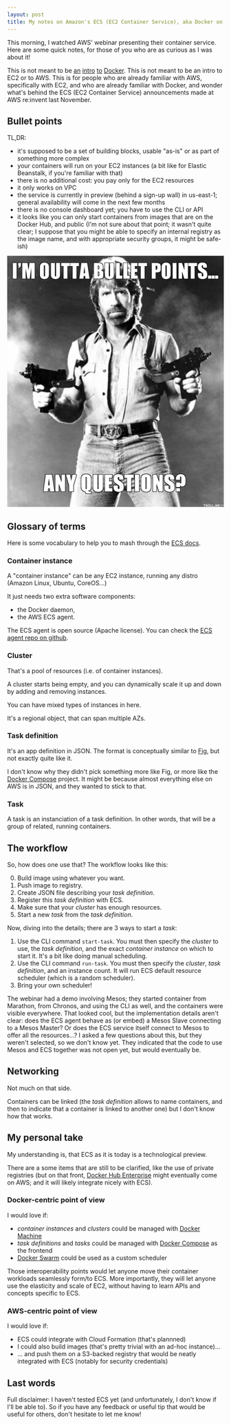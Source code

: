 ```yaml
---
layout: post
title: My notes on Amazon's ECS (EC2 Container Service), aka Docker on AWS
---
```


This morning, I watched AWS' webinar presenting their container service.
Here are some quick notes, for those of you who are as curious as I was
about it!

This is not meant to be
[an](http://vimeo.com/111751807)
[intro](https://sysadmincasts.com/episodes/31-introduction-to-docker)
[to](https://www.youtube.com/watch?v=FdkNAjjO5yQ)
[Docker](https://www.docker.com/whatisdocker/).
This is not meant to be an
intro to EC2 or to AWS. This is for people who are already familiar with
AWS, specifically with EC2, and who are already familiar with Docker,
and wonder what's behind the ECS (EC2 Container Service) announcements
made at AWS re:invent last November.


## Bullet points

TL,DR:

- it's supposed to be a set of building blocks, usable "as-is" or as
  part of something more complex
- your containers will run on your EC2 instances (a bit like for Elastic
  Beanstalk, if you're familiar with that)
- there is no additional cost: you pay only for the EC2 resources
- it only works on VPC
- the service is currently in preview (behind a sign-up wall)
  in us-east-1; general availability will come in the next few months
- there is no console dashboard yet; you have to use the CLI or API
- it looks like you can only start containers from images that are
  on the Docker Hub, and public (I'm not sure about that point; it
  wasn't quite clear; I suppose that you might be able to specify
  an internal registry as the image name, and with appropriate
  security groups, it might be safe-ish)

![I'm out of bullet points](/assets/bulletpoints.jpg)

## Glossary of terms

Here is some vocabulary to help you to mash through the [ECS docs].


### Container instance

A "container instance" can be any EC2 instance, running any distro
(Amazon Linux, Ubuntu, CoreOS...)

It just needs two extra software components:

- the Docker daemon,
- the AWS ECS agent.

The ECS agent is open source (Apache license). You can check the
[ECS agent repo on github].


### Cluster

That's a pool of resources (i.e. of container instances).

A cluster starts being empty, and you can dynamically scale it up and
down by adding and removing instances.

You can have mixed types of instances in here.

It's a regional object, that can span multiple AZs.


### Task definition

It's an app definition in JSON. The format is conceptually similar
to [Fig], but not exactly quite like it.

I don't know why they didn't pick something more like Fig, or more
like the [Docker Compose] project. It might be because almost everything
else on AWS is in JSON, and they wanted to stick to that.


### Task

A task is an instanciation of a task definition. In other words, that will
be a group of related, running containers.


## The workflow

So, how does one use that? The workflow looks like this:

0. Build image using whatever you want.
1. Push image to registry.
2. Create JSON file describing your *task definition*.
3. Register this *task definition* with ECS.
4. Make sure that your *cluster* has enough resources.
5. Start a new *task* from the *task definition*.

Now, diving into the details; there are 3 ways to start a *task*:

1. Use the CLI command `start-task`. You must then specify the *cluster*
   to use, the *task definition*, and the exact *container instance* on
   which to start it. It's a bit like doing manual scheduling.
2. Use the CLI command `run-task`. You must then specify the *cluster*,
   *task definition*, and an instance count. It will run ECS default
   resource scheduler (which is a random scheduler).
3. Bring your own scheduler!

The webinar had a demo involving Mesos; they started container from
Marathon, from Chronos, and using the CLI as well, and the containers
were visible everywhere. That looked cool, but the implementation
details aren't clear: does the ECS agent behave as (or embed) a Mesos
Slave connecting to a Mesos Master? Or does the ECS service itself
connect to Mesos to offer all the resources...? I asked a few questions
about this, but they weren't selected, so we don't know yet. They
indicated that the code to use Mesos and ECS together was not open
yet, but would eventually be.


## Networking

Not much on that side.

Containers can be linked (the *task definition* allows to name
containers, and then to indicate that a container is linked to
another one) but I don't know how that works.


## My personal take

My understanding is, that ECS as it is today is a technological preview.

There are a some items that are still to be clarified, like the use
of private registries (but on that front, [Docker Hub Enterprise] might
eventually come on AWS; and it will likely integrate nicely with ECS).


### Docker-centric point of view

I would love if:

- *container instances* and *clusters* could be managed with
  [Docker Machine]
- *task definitions* and *tasks* could be managed with [Docker Compose]
  as the frontend
- [Docker Swarm] could be used as a custom scheduler

Those interoperability points would let anyone move their container
workloads seamlessly form/to ECS. More importantly, they will let
anyone use the elasticity and scale of EC2, without having to learn
APIs and concepts specific to ECS.


### AWS-centric point of view

I would love if:

- ECS could integrate with Cloud Formation (that's plannned)
- I could also build images (that's pretty trivial with an
  ad-hoc instance)...
- ... and push them on a S3-backed registry that would be
  neatly integrated with ECS (notably for security credentials)


## Last words

Full disclaimer: I haven't tested ECS yet (and unfortunately,
I don't know if I'll be able to). So if you have any feedback
or useful tip that would be useful for others, don't hesitate
to let me know!


[ECS docs]: http://aws.amazon.com/documentation/ecs/
[ECS agent repo on github]: http://aws.amazon.com/documentation/ecs/
[Fig]: http://www.fig.sh
[Docker Compose]: http://blog.docker.com/tag/docker-compose/
[Docker Machine]: https://github.com/docker/machine
[Docker Swarm]: https://github.com/docker/swarm
[Docker Hub Enterprise]: http://blog.docker.com/2014/12/docker-announces-docker-hub-enterprise/

